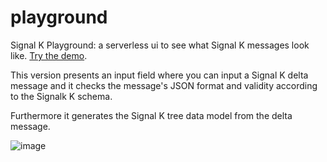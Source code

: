 # playground
Signal K Playground: a serverless ui to see what Signal K messages look like. [Try the demo](http://node-master.signalk.org/signalk-playground/dist/).

This version presents an input field where you can input a Signal K delta message 
and it checks the message's JSON format and validity according to the Signalk K schema.

Furthermore it generates the Signal K tree data model from the delta message.

![image](https://cloud.githubusercontent.com/assets/1049678/7012310/0992ce3c-dcb9-11e4-9746-4dfb16ec9d71.png)
